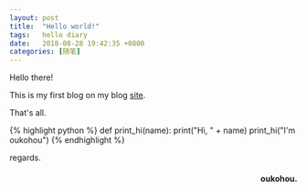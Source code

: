```yaml
---
layout: post
title:  "Hello world!"
tags:   hello diary
date:   2018-08-28 19:42:35 +0800
categories: [随笔] 
---
```

Hello there!

This is my first blog on my blog [site](http://www.oukohou.wang/).

That's all.




{% highlight python %}
def print_hi(name):
   print("Hi, " + name)
print_hi("I'm oukohou")
{% endhighlight %}

regards.
<h4 align = "right">oukohou.</h4>

